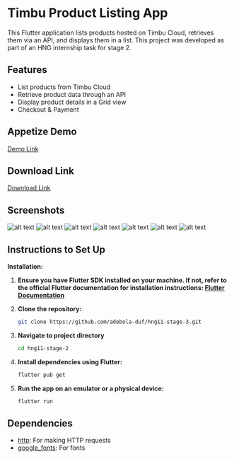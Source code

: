 # Timbu Product Listing App

This Flutter application lists products hosted on Timbu Cloud, retrieves them via an API, and displays them in a list. This project was developed as part of an HNG internship task for stage 2.

## Features

- List products from Timbu Cloud
- Retrieve product data through an API
- Display product details in a Grid view
- Checkout & Payment

## Appetize Demo
[Demo Link](https://appetize.io/app/b_5nxmi4xwn3d5mdc75lqdufx3xm)

## Download Link
[Download Link](https://drive.google.com/file/d/13OddObnAiIfdGv6zGNy_eRLWqUE2zxDI/view?usp=sharing)

## Screenshots
![alt text](assets/screenshots/image.png)
![alt text](assets/screenshots/image-1.png)
![alt text](assets/screenshots/image-2.png)
![alt text](assets/screenshots/image-3.png)
![alt text](assets/screenshots/image-4.png)
![alt text](assets/screenshots/image-5.png)
![alt text](assets/screenshots/image-6.png)

## Instructions to Set Up

**Installation:**

1. **Ensure you have Flutter SDK installed on your machine. If not, refer to the official Flutter documentation for installation instructions: [Flutter Documentation](https://flutter.dev/docs/get-started/install)**


2. **Clone the repository:**

   ```bash
   git clone https://github.com/adebola-duf/hng11-stage-3.git
   ```

3. **Navigate to project directory**
    ```bash
    cd hng11-stage-2
    ```
4. **Install dependencies using Flutter:**
    ```bash
    flutter pub get
    ```

5. **Run the app on an emulator or a physical device:**
    ```bash
    flutter run
    ```
## Dependencies
- [http](https://pub.dev/packages/http): For making HTTP requests
- [google_fonts](https://pub.dev/packages/google_fonts): For fonts